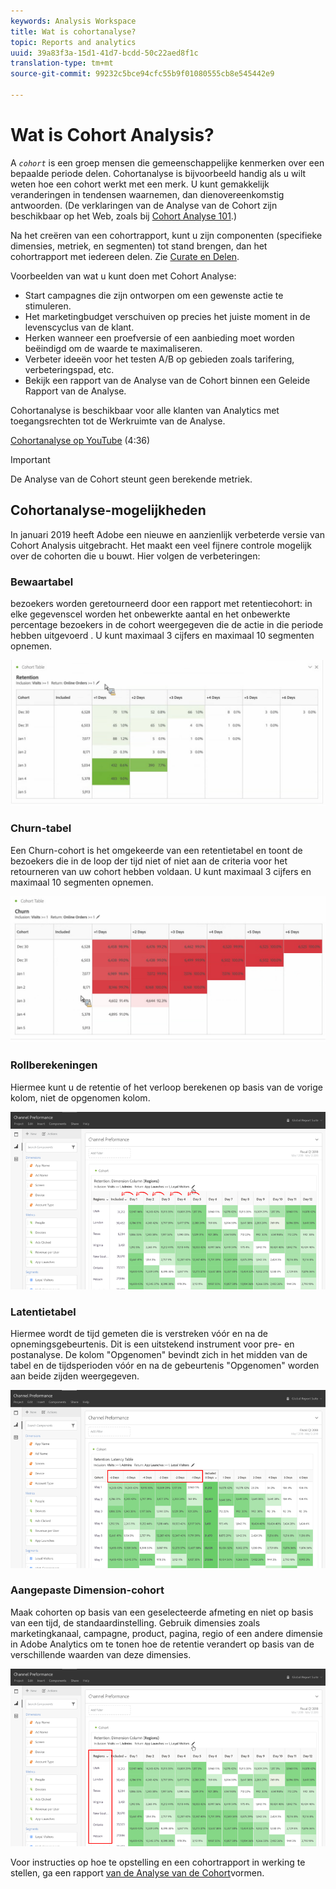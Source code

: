 ```yaml
---
keywords: Analysis Workspace
title: Wat is cohortanalyse?
topic: Reports and analytics
uuid: 39a83f3a-15d1-41d7-bcdd-50c22aed8f1c
translation-type: tm+mt
source-git-commit: 99232c5bce94cfc55b9f01080555cb8e545442e9

---
```



# Wat is Cohort Analysis?

A *`cohort`* is een groep mensen die gemeenschappelijke kenmerken over een bepaalde periode delen. Cohortanalyse is bijvoorbeeld handig als u wilt weten hoe een cohort werkt met een merk. U kunt gemakkelijk veranderingen in tendensen waarnemen, dan dienovereenkomstig antwoorden. (De verklaringen van de Analyse van de Cohort zijn beschikbaar op het Web, zoals bij [Cohort Analyse 101](https://en.wikipedia.org/wiki/Cohort_analysis).)

Na het creëren van een cohortrapport, kunt u zijn componenten (specifieke dimensies, metriek, en segmenten) tot stand brengen, dan het cohortrapport met iedereen delen. Zie [Curate en Delen](/help/analyze/analysis-workspace/curate-share/curate.md).

Voorbeelden van wat u kunt doen met Cohort Analyse:

* Start campagnes die zijn ontworpen om een gewenste actie te stimuleren.
* Het marketingbudget verschuiven op precies het juiste moment in de levenscyclus van de klant.
* Herken wanneer een proefversie of een aanbieding moet worden beëindigd om de waarde te maximaliseren.
* Verbeter ideeën voor het testen A/B op gebieden zoals tarifering, verbeteringspad, etc.
* Bekijk een rapport van de Analyse van de Cohort binnen een Geleide Rapport van de Analyse.

Cohortanalyse is beschikbaar voor alle klanten van Analytics met toegangsrechten tot de Werkruimte van de Analyse.

[Cohortanalyse op YouTube](https://www.youtube.com/watch?v=kqOIYrvV-co&amp;index=45&amp;list=PL2tCx83mn7GuNnQdYGOtlyCu0V5mEZ8sS) (4:36)

>[!IMPORTANT]
>
>De Analyse van de Cohort steunt geen berekende metriek.

## Cohortanalyse-mogelijkheden

In januari 2019 heeft Adobe een nieuwe en aanzienlijk verbeterde versie van Cohort Analysis uitgebracht. Het maakt een veel fijnere controle mogelijk over de cohorten die u bouwt. Hier volgen de verbeteringen:

### Bewaartabel

bezoekers worden geretourneerd door een rapport met retentiecohort: in elke gegevenscel worden het onbewerkte aantal en het onbewerkte percentage bezoekers in de cohort weergegeven die de actie in die periode hebben uitgevoerd . U kunt maximaal 3 cijfers en maximaal 10 segmenten opnemen.

![](assets/retention-report.png)

### Churn-tabel

Een Churn-cohort is het omgekeerde van een retentietabel en toont de bezoekers die in de loop der tijd niet of niet aan de criteria voor het retourneren van uw cohort hebben voldaan. U kunt maximaal 3 cijfers en maximaal 10 segmenten opnemen.

![](assets/churn-report.png)

### Rollberekeningen

Hiermee kunt u de retentie of het verloop berekenen op basis van de vorige kolom, niet de opgenomen kolom.

![](assets/cohort-rolling-calculation.png)

### Latentietabel

Hiermee wordt de tijd gemeten die is verstreken vóór en na de opnemingsgebeurtenis. Dit is een uitstekend instrument voor pre- en postanalyse. De kolom &quot;Opgenomen&quot; bevindt zich in het midden van de tabel en de tijdsperioden vóór en na de gebeurtenis &quot;Opgenomen&quot; worden aan beide zijden weergegeven.

![](assets/cohort-latency.png)

### Aangepaste Dimension-cohort

Maak cohorten op basis van een geselecteerde afmeting en niet op basis van een tijd, de standaardinstelling. Gebruik dimensies zoals marketingkanaal, campagne, product, pagina, regio of een andere dimensie in Adobe Analytics om te tonen hoe de retentie verandert op basis van de verschillende waarden van deze dimensies.

![](assets/cohort-customizable-cohort-row.png)

Voor instructies op hoe te opstelling en een cohortrapport in werking te stellen, ga een rapport [van de Analyse van de Cohort](/help/analyze/analysis-workspace/visualizations/cohort-table/t-cohort.md)vormen.

